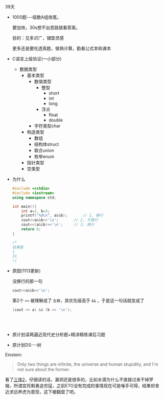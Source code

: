 39天

*	1000题---级数A组收尾。

	要加快，30s想不出思路就看答案。

	目的：见多识广，铺垫灵感

	更多还是要吃透真题，做熟计算，勤看公式本和课本

*	C语言上级验证(一小部分)
	
	*	数据类型
		*	基本类型
			*	数值类型
				*	整型
					*	short
					*	int
					*	long
				*	浮点
					*	float
					*	double
			*	字符类型char
		*	构造类型
			*	数组
			*	结构体struct
			*	联合union
			*	枚举enum
		*	指针类型
		*	空类型

*	为什么

	```cpp
	#include <cstdio>
	#include <iostream>
	using namespace std;

	int main(){
		int a=2, b=3;
		printf("%d\n", a&&b);		// 1, 换行
		cout<<a&&b<<'\n';		// 2, 不换行
		cout<<(a&&b)<<'\n';		// 3, 换行
		return 0;
	}

	/*
	结果是
	1
	21
	*/
	```

*	原因(1113更新)

	没换行的那一句

	```cpp
	cout<<a&&b<<'\n';
	```

	第2个 `<<` 被理解成了 `左移`，其优先级高于 `&&` ，于是这一句话就变成了

	```cpp
	(cout << a) && (b << '\n');
	```

<br/><br/>

*	原计划读两遍近现代史分析题+精讲精练课后习题

*	原计划DS---树

Einstein:<br/>
>	Only two things are infinite, the universe and human stupidity, and I'm not sure about the former.

看了[三体2](https://book.douban.com/review/8919012/)，仔细读的话，漏洞还是很多的，比如水滴为什么不直接过来干掉罗辑，所谓宜将剩勇追穷寇，之前ETO没有完成的事情现在可是唾手可得，结果却舍近求远养虎为患现，这下被翻盘了吧。

